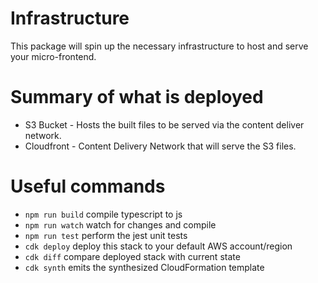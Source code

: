 # Infrastructure

This package will spin up the necessary infrastructure to host and serve your micro-frontend.

# Summary of what is deployed
 
 * S3 Bucket - Hosts the built files to be served via the content deliver network.
 * Cloudfront - Content Delivery Network that will serve the S3 files.

# Useful commands

 * `npm run build`   compile typescript to js
 * `npm run watch`   watch for changes and compile
 * `npm run test`    perform the jest unit tests
 * `cdk deploy`      deploy this stack to your default AWS account/region
 * `cdk diff`        compare deployed stack with current state
 * `cdk synth`       emits the synthesized CloudFormation template
